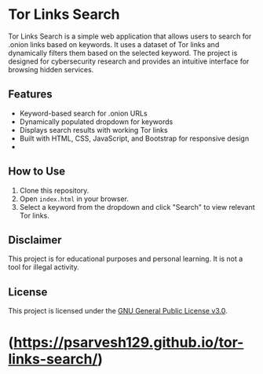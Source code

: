 # Tor Links Search

Tor Links Search is a simple web application that allows users to search for .onion links based on keywords. It uses a dataset of Tor links and dynamically filters them based on the selected keyword. The project is designed for cybersecurity research and provides an intuitive interface for browsing hidden services.

## Features
- Keyword-based search for .onion URLs
- Dynamically populated dropdown for keywords
- Displays search results with working Tor links
- Built with HTML, CSS, JavaScript, and Bootstrap for responsive design
- 
## How to Use
1. Clone this repository.
2. Open `index.html` in your browser.
3. Select a keyword from the dropdown and click "Search" to view relevant Tor links.

## Disclaimer
This project is for educational purposes and personal learning. It is not a tool for illegal activity.

## License
This project is licensed under the [GNU General Public License v3.0](LICENSE).

# (https://psarvesh129.github.io/tor-links-search/)
